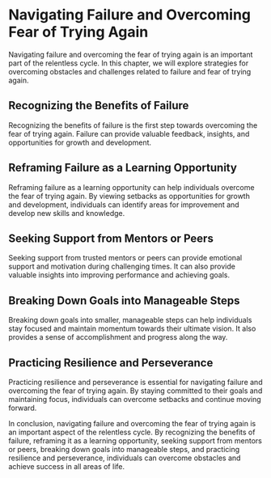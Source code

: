 Navigating Failure and Overcoming Fear of Trying Again
==============================================================================================================================

Navigating failure and overcoming the fear of trying again is an important part of the relentless cycle. In this chapter, we will explore strategies for overcoming obstacles and challenges related to failure and fear of trying again.

Recognizing the Benefits of Failure
-----------------------------------

Recognizing the benefits of failure is the first step towards overcoming the fear of trying again. Failure can provide valuable feedback, insights, and opportunities for growth and development.

Reframing Failure as a Learning Opportunity
-------------------------------------------

Reframing failure as a learning opportunity can help individuals overcome the fear of trying again. By viewing setbacks as opportunities for growth and development, individuals can identify areas for improvement and develop new skills and knowledge.

Seeking Support from Mentors or Peers
-------------------------------------

Seeking support from trusted mentors or peers can provide emotional support and motivation during challenging times. It can also provide valuable insights into improving performance and achieving goals.

Breaking Down Goals into Manageable Steps
-----------------------------------------

Breaking down goals into smaller, manageable steps can help individuals stay focused and maintain momentum towards their ultimate vision. It also provides a sense of accomplishment and progress along the way.

Practicing Resilience and Perseverance
--------------------------------------

Practicing resilience and perseverance is essential for navigating failure and overcoming the fear of trying again. By staying committed to their goals and maintaining focus, individuals can overcome setbacks and continue moving forward.

In conclusion, navigating failure and overcoming the fear of trying again is an important aspect of the relentless cycle. By recognizing the benefits of failure, reframing it as a learning opportunity, seeking support from mentors or peers, breaking down goals into manageable steps, and practicing resilience and perseverance, individuals can overcome obstacles and achieve success in all areas of life.

